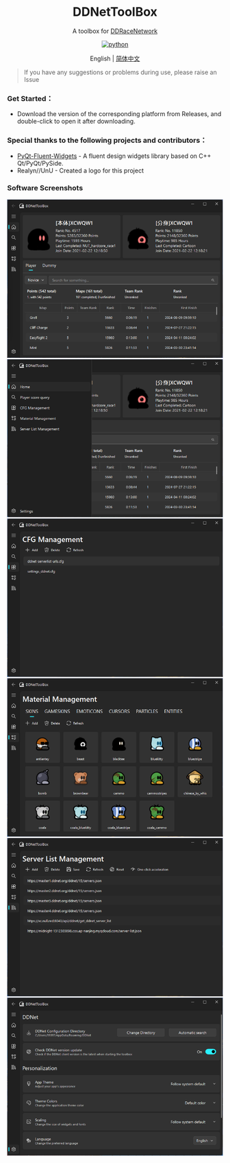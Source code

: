 <div align="center">
  
# DDNetToolBox

A toolbox for [DDRaceNetwork](https://ddnet.org/)

</div> 

<p align="center">
  <a href="https://www.python.org/">
    <img src="https://img.shields.io/static/v1?label=python&message=3.11.4&color=blue" alt="python">
  </a>
</P>

<p align="center">
English | <a href="README_zh.md">简体中文</a>
</p>

> If you have any suggestions or problems during use, please raise an Issue

### Get Started：

- Download the version of the corresponding platform from Releases, and double-click to open it after downloading.

### Special thanks to the following projects and contributors：

- [PyQt-Fluent-Widgets](https://github.com/zhiyiYo/PyQt-Fluent-Widgets) - A fluent design widgets library based on C++ Qt/PyQt/PySide.
- Realyn//UnU - Created a logo for this project

### Software Screenshots

![front_page](images/en/home.png)
![sidebar](images/en/home_tab.png)
![cfg_management](images/en/cfg.png)
![resource_management](images/en/resouces.png)
![server_list_management](images/en/server_list.png)
![setting](images/en/settings.png)